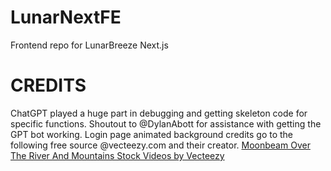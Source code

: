 # LunarNextFE

Frontend repo for LunarBreeze Next.js

# CREDITS

ChatGPT played a huge part in debugging and getting skeleton code for specific functions.
Shoutout to @DylanAbott for assistance with getting the GPT bot working.
Login page animated background credits go to the following free source @vecteezy.com and their creator.
<a href="https://www.vecteezy.com/video/3194533-moonbeam-over-the-river-and-mountains">Moonbeam Over The River And Mountains Stock Videos by Vecteezy</a>
